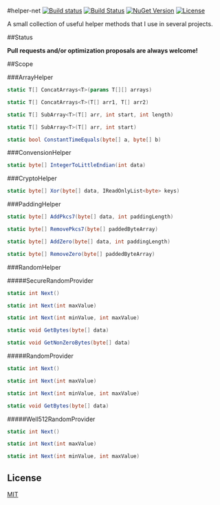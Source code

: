 #helper-net [![Build status](https://img.shields.io/appveyor/ci/bitbeans/helper-net.svg?style=flat-square)](https://ci.appveyor.com/project/bitbeans/helper-net) [![Build Status](https://img.shields.io/travis/bitbeans/helper-net.svg?style=flat-square)](https://travis-ci.org/bitbeans/helper-net) [![NuGet Version](https://img.shields.io/nuget/v/helper-net.svg?style=flat-square)](https://www.nuget.org/packages/helper-net/) [![License](http://img.shields.io/badge/license-MIT-green.svg?style=flat-square)](https://github.com/bitbeans/helper-net/blob/master/LICENSE)

A small collection of useful helper methods that I use in several projects.


##Status

**Pull requests and/or optimization proposals are always welcome!**

##Scope

###ArrayHelper

```csharp 
static T[] ConcatArrays<T>(params T[][] arrays)
```

```csharp 
static T[] ConcatArrays<T>(T[] arr1, T[] arr2)
```

```csharp 
static T[] SubArray<T>(T[] arr, int start, int length)
```

```csharp 
static T[] SubArray<T>(T[] arr, int start)
```

```csharp 
static bool ConstantTimeEquals(byte[] a, byte[] b)
```

###ConvensionHelper

```csharp 
static byte[] IntegerToLittleEndian(int data)
```

###CryptoHelper

```csharp 
static byte[] Xor(byte[] data, IReadOnlyList<byte> keys)
```

###PaddingHelper

```csharp 
static byte[] AddPkcs7(byte[] data, int paddingLength)
```

```csharp 
static byte[] RemovePkcs7(byte[] paddedByteArray)
```

```csharp 
static byte[] AddZero(byte[] data, int paddingLength)
```

```csharp 
static byte[] RemoveZero(byte[] paddedByteArray)
```

###RandomHelper

#####SecureRandomProvider

```csharp 
static int Next()
```

```csharp 
static int Next(int maxValue)
```

```csharp 
static int Next(int minValue, int maxValue)
```

```csharp 
static void GetBytes(byte[] data)
```

```csharp 
static void GetNonZeroBytes(byte[] data)
```

#####RandomProvider

```csharp 
static int Next()
```

```csharp 
static int Next(int maxValue)
```

```csharp 
static int Next(int minValue, int maxValue)
```

```csharp 
static void GetBytes(byte[] data)
```

#####Well512RandomProvider

```csharp 
static int Next()
```

```csharp 
static int Next(int maxValue)
```

```csharp 
static int Next(int minValue, int maxValue)
```

## License
[MIT](https://en.wikipedia.org/wiki/MIT_License)